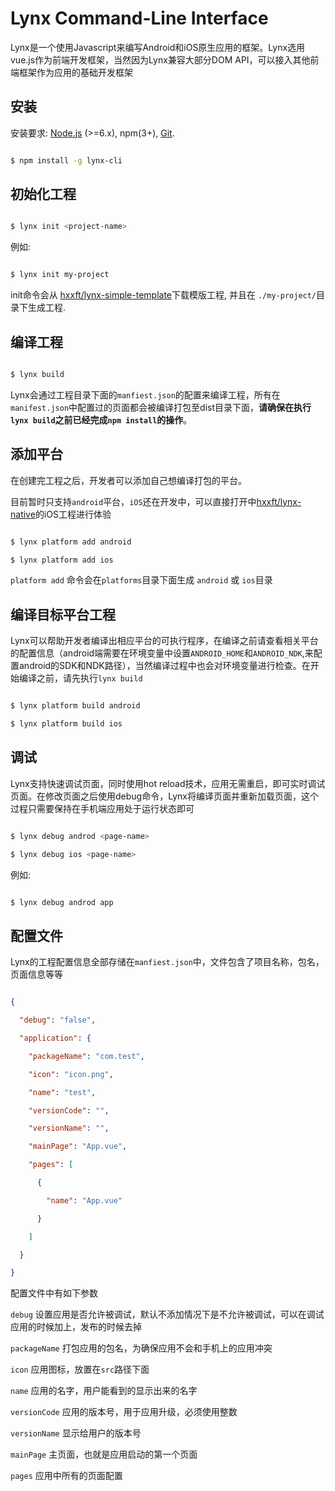 # Lynx Command-Line Interface

Lynx是一个使用Javascript来编写Android和iOS原生应用的框架。Lynx选用vue.js作为前端开发框架，当然因为Lynx兼容大部分DOM API，可以接入其他前端框架作为应用的基础开发框架

## 安装

安装要求: [Node.js](https://nodejs.org/en/) (>=6.x), npm(3+), [Git](https://git-scm.com/).

``` bash

$ npm install -g lynx-cli

```

## 初始化工程

``` bash

$ lynx init <project-name>

```

例如:

``` bash

$ lynx init my-project

```

init命令会从 [hxxft/lynx-simple-template](https://github.com/hxxft/lynx-simple-template)下载模版工程, 并且在 `./my-project/`目录下生成工程.

## 编译工程

``` bash

$ lynx build

```

Lynx会通过工程目录下面的`manfiest.json`的配置来编译工程，所有在`manifest.json`中配置过的页面都会被编译打包至dist目录下面，****请确保在执行**`lynx build`**之前已经完成**`npm install`**的操作****。

## 添加平台

在创建完工程之后，开发者可以添加自己想编译打包的平台。

目前暂时只支持`android`平台，`iOS`还在开发中，可以直接打开中[hxxft/lynx-native](https://github.com/hxxft/lynx-native)的iOS工程进行体验

``` bash

$ lynx platform add android

$ lynx platform add ios

```

`platform add` 命令会在`platforms`目录下面生成 `android` 或 `ios`目录

## 编译目标平台工程

Lynx可以帮助开发者编译出相应平台的可执行程序，在编译之前请查看相关平台的配置信息（android端需要在环境变量中设置`ANDROID_HOME`和`ANDROID_NDK`,来配置android的SDK和NDK路径），当然编译过程中也会对环境变量进行检查。在开始编译之前，请先执行`lynx build`

``` bash

$ lynx platform build android

$ lynx platform build ios

```

## 调试

Lynx支持快速调试页面，同时使用hot reload技术，应用无需重启，即可实时调试页面。在修改页面之后使用debug命令，Lynx将编译页面并重新加载页面，这个过程只需要保持在手机端应用处于运行状态即可

``` bash

$ lynx debug androd <page-name>

$ lynx debug ios <page-name>

```

例如:

``` bash

$ lynx debug androd app

```

## 配置文件

Lynx的工程配置信息全部存储在`manfiest.json`中，文件包含了项目名称，包名，页面信息等等

```json

{

  "debug": "false",

  "application": {

    "packageName": "com.test",

    "icon": "icon.png",

    "name": "test",

    "versionCode": "",

    "versionName": "",

    "mainPage": "App.vue",

    "pages": [

      {

        "name": "App.vue"

      }

    ]

  }

}

```

配置文件中有如下参数

`debug` 设置应用是否允许被调试，默认不添加情况下是不允许被调试，可以在调试应用的时候加上，发布的时候去掉

`packageName` 打包应用的包名，为确保应用不会和手机上的应用冲突

`icon` 应用图标，放置在`src`路径下面

`name` 应用的名字，用户能看到的显示出来的名字

`versionCode` 应用的版本号，用于应用升级，必须使用整数

`versionName` 显示给用户的版本号

`mainPage` 主页面，也就是应用启动的第一个页面

`pages` 应用中所有的页面配置

